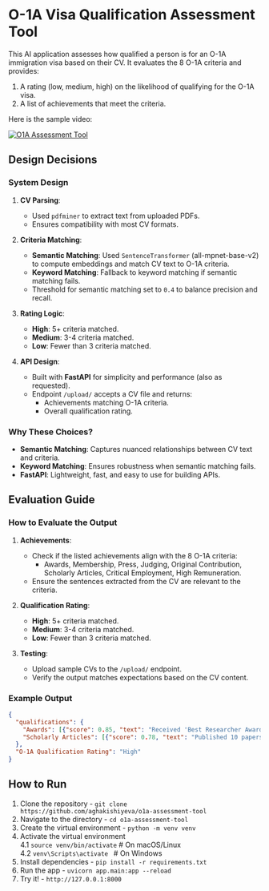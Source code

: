 # O-1A Visa Qualification Assessment Tool

This AI application assesses how qualified a person is for an O-1A immigration visa based on their CV. It evaluates the 8 O-1A criteria and provides:
  1. A rating (low, medium, high) on the likelihood of qualifying for the O-1A visa.
  2. A list of achievements that meet the criteria.

Here is the sample video:

[![O1A Assessment Tool](https://img.youtube.com/vi/AO8yiENGRlE/0.jpg)](https://www.youtube.com/watch?v=AO8yiENGRlE)

## Design Decisions

### **System Design**
1. **CV Parsing**:
   - Used `pdfminer` to extract text from uploaded PDFs.
   - Ensures compatibility with most CV formats.

2. **Criteria Matching**:
   - **Semantic Matching**: Used `SentenceTransformer` (all-mpnet-base-v2) to compute embeddings and match CV text to O-1A criteria.
   - **Keyword Matching**: Fallback to keyword matching if semantic matching fails.
   - Threshold for semantic matching set to `0.4` to balance precision and recall.

3. **Rating Logic**:
   - **High**: 5+ criteria matched.
   - **Medium**: 3-4 criteria matched.
   - **Low**: Fewer than 3 criteria matched.

4. **API Design**:
   - Built with **FastAPI** for simplicity and performance (also as requested).
   - Endpoint `/upload/` accepts a CV file and returns:
     - Achievements matching O-1A criteria.
     - Overall qualification rating.

### **Why These Choices?**
- **Semantic Matching**: Captures nuanced relationships between CV text and criteria.
- **Keyword Matching**: Ensures robustness when semantic matching fails.
- **FastAPI**: Lightweight, fast, and easy to use for building APIs.

## Evaluation Guide

### **How to Evaluate the Output**
1. **Achievements**:
   - Check if the listed achievements align with the 8 O-1A criteria:
     - Awards, Membership, Press, Judging, Original Contribution, Scholarly Articles, Critical Employment, High Remuneration.
   - Ensure the sentences extracted from the CV are relevant to the criteria.

2. **Qualification Rating**:
   - **High**: 5+ criteria matched.
   - **Medium**: 3-4 criteria matched.
   - **Low**: Fewer than 3 criteria matched.

3. **Testing**:
   - Upload sample CVs to the `/upload/` endpoint.
   - Verify the output matches expectations based on the CV content.

### **Example Output**
```json
{
  "qualifications": {
    "Awards": [{"score": 0.85, "text": "Received 'Best Researcher Award' in 2022."}],
    "Scholarly Articles": [{"score": 0.78, "text": "Published 10 papers in top-tier journals."}]
  },
  "O-1A Qualification Rating": "High"
}
```


## How to Run

1. Clone the repository - `git clone https://github.com/aghakishiyeva/o1a-assessment-tool`
2. Navigate to the directory - `cd o1a-assessment-tool`
3. Create the virtual environment - `python -m venv venv`
4. Activate the virtual environment <br>
   4.1 `source venv/bin/activate`  # On macOS/Linux <br>
   4.2 `venv\Scripts\activate `    # On Windows
5. Install dependencies - `pip install -r requirements.txt`
6. Run the app - `uvicorn app.main:app --reload`
7. Try it! - `http://127.0.0.1:8000`
